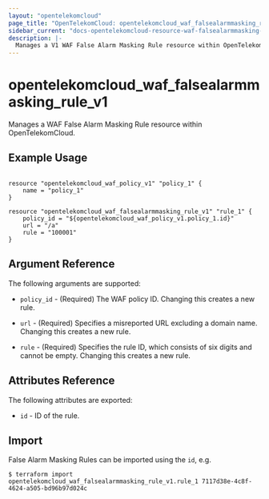 ```yaml
---
layout: "opentelekomcloud"
page_title: "OpenTelekomCloud: opentelekomcloud_waf_falsealarmmasking_rule_v1"
sidebar_current: "docs-opentelekomcloud-resource-waf-falsealarmmasking-rule-v1"
description: |-
  Manages a V1 WAF False Alarm Masking Rule resource within OpenTelekomCloud.
---
```


# opentelekomcloud_waf_falsealarmmasking_rule_v1

Manages a WAF False Alarm Masking Rule resource within OpenTelekomCloud.

## Example Usage

```hcl

resource "opentelekomcloud_waf_policy_v1" "policy_1" {
	name = "policy_1"
}

resource "opentelekomcloud_waf_falsealarmmasking_rule_v1" "rule_1" {
	policy_id = "${opentelekomcloud_waf_policy_v1.policy_1.id}"
	url = "/a"
	rule = "100001"
}

```

## Argument Reference

The following arguments are supported:

* `policy_id` - (Required) The WAF policy ID. Changing this creates a new rule.

* `url` - (Required) Specifies a misreported URL excluding a domain name. Changing this creates a new rule.

* `rule` - (Required) Specifies the rule ID, which consists of six digits and cannot be empty. Changing this creates a new rule.

## Attributes Reference

The following attributes are exported:

* `id` -  ID of the rule.

## Import

False Alarm Masking Rules can be imported using the `id`, e.g.

```
$ terraform import opentelekomcloud_waf_falsealarmmasking_rule_v1.rule_1 7117d38e-4c8f-4624-a505-bd96b97d024c
```

